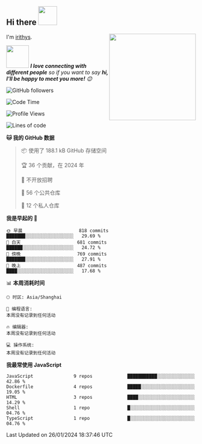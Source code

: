 <h2> Hi there <img src="https://media.giphy.com/media/mGcNjsfWAjY5AEZNw6/giphy.gif" width="50"></h2>
<img align='right' src="https://media.giphy.com/media/ieyl9zmCjO4b4t6qoY/giphy.gif" width="230">

I'm [irithys](https://irithys.com).

<img src="https://media.giphy.com/media/LnQjpWaON8nhr21vNW/giphy.gif" width="60"> <em><b>I love connecting with different people</b> so if you want to say <b>hi, I'll be happy to meet you more!</b> 😊</em>

![GitHub followers](https://img.shields.io/github/followers/irithys)


<!--START_SECTION:waka-->
![Code Time](http://img.shields.io/badge/Code%20Time-326%20hrs%2045%20mins-blue)

![Profile Views](http://img.shields.io/badge/%E4%B8%AA%E4%BA%BA%E8%B5%84%E6%96%99%E8%A7%82%E7%9C%8B%E6%AC%A1%E6%95%B0-0-blue)

![Lines of code](https://img.shields.io/badge/%E4%BB%8E%E3%80%8CHello%20World%E3%80%8D%E8%B5%B7%E6%88%91%E5%B7%B2%E7%BB%8F%E5%86%99%E4%BA%86-812.3%20thousand%20%E8%A1%8C%E4%BB%A3%E7%A0%81-blue)

**🐱 我的 GitHub 数据** 

> 📦  使用了 188.1 kB GitHub 存储空间 
 > 
> 🏆 36 个贡献，在 2024 年
 > 
> 🚫 不开放招聘
 > 
> 📜 56 个公共仓库 
 > 
> 🔑 12 个私人仓库 
 > 
**我是早起的 🐤** 

```text
🌞 早晨                     818 commits         ███████░░░░░░░░░░░░░░░░░░   29.69 % 
🌆 白天                     681 commits         ██████░░░░░░░░░░░░░░░░░░░   24.72 % 
🌃 傍晚                     769 commits         ███████░░░░░░░░░░░░░░░░░░   27.91 % 
🌙 晚上                     487 commits         ████░░░░░░░░░░░░░░░░░░░░░   17.68 % 
```


📊 **本周消耗时间** 

```text
🕑︎ 时区: Asia/Shanghai

💬 编程语言: 
本周没有记录到任何活动

🔥 编辑器: 
本周没有记录到任何活动

💻 操作系统: 
本周没有记录到任何活动
```

**我最常使用 JavaScript** 

```text
JavaScript               9 repos             ███████████░░░░░░░░░░░░░░   42.86 % 
Dockerfile               4 repos             █████░░░░░░░░░░░░░░░░░░░░   19.05 % 
HTML                     3 repos             ████░░░░░░░░░░░░░░░░░░░░░   14.29 % 
Shell                    1 repo              █░░░░░░░░░░░░░░░░░░░░░░░░   04.76 % 
TypeScript               1 repo              █░░░░░░░░░░░░░░░░░░░░░░░░   04.76 % 
```




 Last Updated on 26/01/2024 18:37:46 UTC
<!--END_SECTION:waka-->

